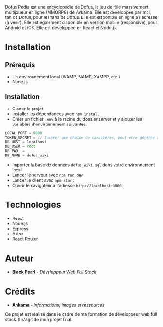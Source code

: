 Dofus Pedia est une encyclopédie de Dofus, le jeu de rôle massivement multijoueur en ligne (MMORPG) de Ankama. Elle est développée par moi, fan de Dofus, pour les fans de Dofus. Elle est disponible en ligne à l'adresse (à venir). Elle est également disponible en version mobile (responsive), pour Android et iOS. Elle est développée en React et Node.js.

# Installation

## Prérequis
- Un environnement local (WAMP, MAMP, XAMPP, etc.)
- Node.js

## Installation
- Cloner le projet
- Installer les dépendances avec `npm install`
- Créer un fichier `.env` à la racine du dossier server et y ajouter les variables d'environnement suivantes:
```js
LOCAL_PORT = 9000
TOKEN_SECRET = // Insérer une chaîne de caractères, peut-être générée avec https://www.random.org/strings/
DB_HOST = localhost
DB_USER = root
DB_PWD  =
DB_NAME = dofus_wiki
```
- Importer la base de données `dofus_wiki.sql` dans votre environnement local
- Lancer le serveur avec `npm run dev`
- Lancer le client avec `npm start`
- Ouvrir le navigateur à l'adresse `http://localhost:3000`

# Technologies
- React
- Node.js
- Express
- Axios
- React Router

# Auteur
- **Black Pearl** - *Développeur Web Full Stack*

# Crédits
- **Ankama** - *Informations, images et ressources*

Ce projet est réalisé dans le cadre de ma formation de développeur web full stack. Il s'agit de mon projet final.